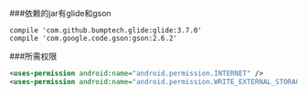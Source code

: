 
###依赖的jar有glide和gson

```
compile 'com.github.bumptech.glide:glide:3.7.0'
compile 'com.google.code.gson:gson:2.6.2'
```

###所需权限

```xml
<uses-permission android:name="android.permission.INTERNET" />
<uses-permission android:name="android.permission.WRITE_EXTERNAL_STORAGE" />
```